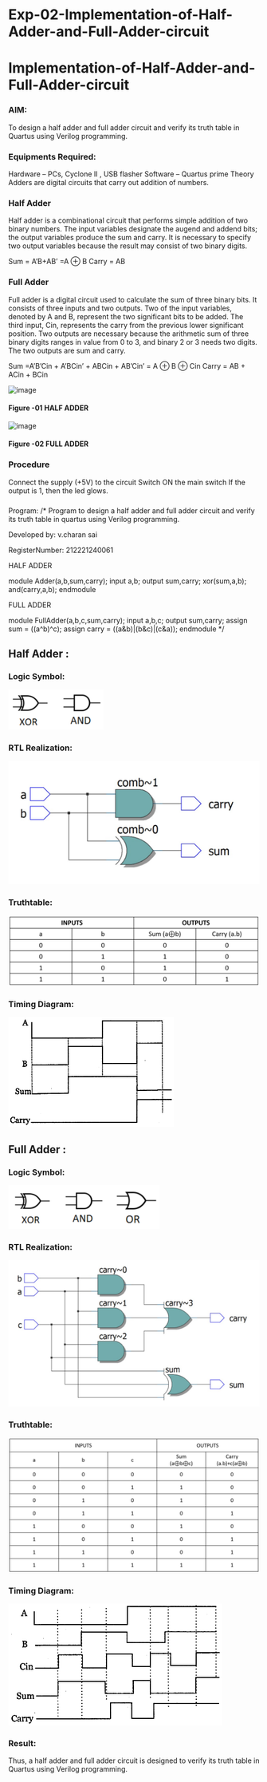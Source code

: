 # Exp-02-Implementation-of-Half-Adder-and-Full-Adder-circuit

# Implementation-of-Half-Adder-and-Full-Adder-circuit
### AIM:
To design a half adder and full adder circuit and verify its truth table in Quartus using Verilog programming.

### Equipments Required:
Hardware – PCs, Cyclone II , USB flasher
Software – Quartus prime
Theory
Adders are digital circuits that carry out addition of numbers.

### Half Adder
Half adder is a combinational circuit that performs simple addition of two binary numbers. The input variables designate the augend and addend bits; the output variables produce the sum and carry. It is necessary to specify two output variables because the result may consist of two binary digits.

Sum = A’B+AB’ =A ⊕ B Carry = AB

### Full Adder
Full adder is a digital circuit used to calculate the sum of three binary bits. It consists of three inputs and two outputs. Two of the input variables, denoted by A and B, represent the two significant bits to be added. The third input, Cin, represents the carry from the previous lower significant position. Two outputs are necessary because the arithmetic sum of three binary digits ranges in value from 0 to 3, and binary 2 or 3 needs two digits. The two outputs are sum and carry.

Sum =A’B’Cin + A’BCin’ + ABCin + AB’Cin’ = A ⊕ B ⊕ Cin Carry = AB + ACin + BCin

 ![image](https://user-images.githubusercontent.com/36288975/163552156-a13e5a56-c638-4110-97d9-8896907c8d25.png)

#### Figure -01 HALF ADDER 


![image](https://user-images.githubusercontent.com/36288975/163552057-b3547877-6d07-45b4-b7e0-bcfebfad9e1d.png)

#### Figure -02 FULL ADDER 

### Procedure

Connect the supply (+5V) to the circuit
Switch ON the main switch
If the output is 1, then the led glows.
### 
Program:
/*
Program to design a half adder and full adder circuit and verify its truth table in quartus using Verilog programming.

Developed by: v.charan sai

RegisterNumber: 212221240061

HALF ADDER

module Adder(a,b,sum,carry);
input a,b;
output sum,carry;
xor(sum,a,b);
and(carry,a,b);
endmodule 

FULL ADDER

module FullAdder(a,b,c,sum,carry);
input a,b,c;
output sum,carry;
assign sum = ((a^b)^c);
assign carry = ((a&b)|(b&c)|(c&a));
endmodule
*/
## Half Adder :
### Logic Symbol:
![output](https://github.com/charansai0/Exp-02-Implementation-of-Half-Adder-and-Full-Adder-circuit/blob/main/1.png?raw=true)

### RTL Realization:
![ouutput](https://github.com/charansai0/Exp-02-Implementation-of-Half-Adder-and-Full-Adder-circuit/blob/main/2.png?raw=true)
### Truthtable:
![output](https://github.com/charansai0/Exp-02-Implementation-of-Half-Adder-and-Full-Adder-circuit/blob/main/3.png?raw=true)
### Timing Diagram:
![output](https://github.com/charansai0/Exp-02-Implementation-of-Half-Adder-and-Full-Adder-circuit/blob/main/5.png)
## Full Adder :
### Logic Symbol:
![output](https://github.com/charansai0/Exp-02-Implementation-of-Half-Adder-and-Full-Adder-circuit/blob/main/6.png)
### RTL Realization:
![output](https://github.com/charansai0/Exp-02-Implementation-of-Half-Adder-and-Full-Adder-circuit/blob/main/7.png)
### Truthtable:
![output](https://github.com/charansai0/Exp-02-Implementation-of-Half-Adder-and-Full-Adder-circuit/blob/main/8.png)
### Timing Diagram:
![output](https://github.com/charansai0/Exp-02-Implementation-of-Half-Adder-and-Full-Adder-circuit/blob/main/9.png)
### Result:
Thus, a half adder and full adder circuit is designed to verify its truth table in Quartus using Verilog programming.
